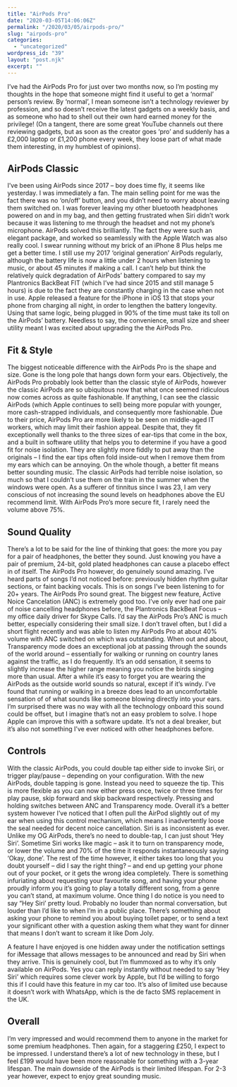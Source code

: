 ```yaml
---
title: "AirPods Pro"
date: "2020-03-05T14:06:06Z"
permalink: "/2020/03/05/airpods-pro/"
slug: "airpods-pro"
categories:
  - "uncategorized"
wordpress_id: "39"
layout: "post.njk"
excerpt: ""
---
```


I’ve had the AirPods Pro for just over two months now, so I’m posting my thoughts in the hope that someone might find it useful to get a ‘normal’ person’s review. By ‘normal’, I mean someone isn’t a technology reviewer by profession, and so doesn’t receive the latest gadgets on a weekly basis, and as someone who had to shell out their own hard earned money for the privilege! (On a tangent, there are some great YouTube channels out there reviewing gadgets, but as soon as the creator goes ‘pro’ and suddenly has a £2,000 laptop or £1,200 phone every week, they loose part of what made them interesting, in my humblest of opinions).

## AirPods Classic

I’ve been using AirPods since 2017 – boy does time fly, it seems like yesterday. I was immediately a fan. The main selling point for me was the fact there was no ‘on/off’ button, and you didn’t need to worry about leaving them switched on. I was forever leaving my other bluetooth headphones powered on and in my bag, and then getting frustrated when Siri didn’t work because it was listening to me through the headset and not my phone’s microphone. AirPods solved this brilliantly. The fact they were such an elegant package, and worked so seamlessly with the Apple Watch was also really cool. I swear running without my brick of an iPhone 8 Plus helps me get a better time. I still use my 2017 ‘original generation’ AirPods regularly, although the battery life is now a little under 2 hours when listening to music, or about 45 minutes if making a call. I can’t help but think the relatively quick degradation of AirPods’ battery compared to say my Plantronics BackBeat FIT (which I’ve had since 2015 and still manage 5 hours) is due to the fact they are constantly charging in the case when not in use. Apple released a feature for the iPhone in iOS 13 that stops your phone from charging all night, in order to lengthen the battery longevity. Using that same logic, being plugged in 90% of the time must take its toll on the AirPods’ battery. Needless to say, the convenience, small size and sheer utility meant I was excited about upgrading the the AirPods Pro.

## Fit & Style

The biggest noticeable difference with the AirPods Pro is the shape and size. Gone is the long pole that hangs down form your ears. Objectively, the AirPods Pro probably look better than the classic style of AirPods, however the classic AirPods are so ubiquitous now that what once seemed ridiculous now comes across as quite fashionable. If anything, I can see the classic AirPods (which Apple continues to sell) being more popular with younger, more cash-strapped individuals, and consequently more fashionable. Due to their price, AirPods Pro are more likely to be seen on middle-aged IT workers, which may limit their fashion appeal. Despite that, they fit exceptionally well thanks to the three sizes of ear-tips that come in the box, and a built in software utility that helps you to determine if you have a good fit for noise isolation. They are slightly more fiddly to put away than the originals – I find the ear tips often fold inside-out when I remove them from my ears which can be annoying. On the whole though, a better fit means better sounding music. The classic AirPods had terrible noise isolation, so much so that I couldn’t use them on the train in the summer when the windows were open. As a sufferer of tinnitus since I was 23, I am very conscious of not increasing the sound levels on headphones above the EU recommend limit. With AirPods Pro’s more secure fit, I rarely need the volume above 75%.

## Sound Quality

There’s a lot to be said for the line of thinking that goes: the more you pay for a pair of headphones, the better they sound. Just knowing you have a pair of premium, 24-bit, gold plated headphones can cause a placebo effect in of itself. The AirPods Pro however, do genuinely sound amazing. I’ve heard parts of songs I’d not noticed before: previously hidden rhythm guitar sections, or faint backing vocals. This is on songs I’ve been listening to for 20+ years. The AirPods Pro sound great. The biggest new feature, Active Noice Cancelation (ANC) is extremely good too. I’ve only ever had one pair of noise cancelling headphones before, the Plantronics BackBeat Focus – my office daily driver for Skype Calls. I’d say the AirPods Pro’s ANC is much better, especially considering their small size. I don’t travel often, but I did a short flight recently and was able to listen my AirPods Pro at about 40% volume with ANC switched on which was outstanding. When out and about, Transparency mode does an exceptional job at passing through the sounds of the world around – essentially for walking or running on country lanes against the traffic, as I do frequently. It’s an odd sensation, it seems to slightly increase the higher range meaning you notice the birds singing more than usual. After a while it’s easy to forget you are wearing the AirPods as the outside world sounds so natural, except if it’s windy. I’ve found that running or walking in a breeze does lead to an uncomfortable sensation of of what sounds like someone blowing directly into your ears. I’m surprised there was no way with all the technology onboard this sound could be offset, but I imagine that’s not an easy problem to solve. I hope Apple can improve this with a software update. It’s not a deal breaker, but it’s also not something I’ve ever noticed with other headphones before.

## Controls

With the classic AirPods, you could double tap either side to invoke Siri, or trigger play/pause – depending on your configuration. With the new AirPods, double tapping is gone. Instead you need to squeeze the tip. This is more flexible as you can now either press once, twice or three times for play pause, skip forward and skip backward respectively. Pressing and holding switches between ANC and Transparency mode. Overall it’s a better system however I’ve noticed that I often pull the AirPod slightly out of my ear when using this control mechanism, which means I inadvertently loose the seal needed for decent noice cancellation. Siri is as inconsistent as ever. Unlike my OG AirPods, there’s no need to double-tap, I can just shout ‘Hey Siri’. Sometime Siri works like magic – ask it to turn on transparency mode, or lower the volume and 70% of the time it responds instantaneously saying ‘Okay, done’. The rest of the time however, it either takes too long that you doubt yourself – did I say the right thing? – and end up getting your phone out of your pocket, or it gets the wrong idea completely. There is something infuriating about requesting your favourite song, and having your phone proudly inform you it’s going to play a totally different song, from a genre you can’t stand, at maximum volume. Once thing I do notice is you need to say “Hey Siri’ pretty loud. Probably no louder than normal conversation, but louder than I’d like to when I’m in a public place. There’s something about asking your phone to remind you about buying toilet paper, or to send a text your significant other with a question asking them what they want for dinner that means I don’t want to scream it like Dom Joly.

A feature I have enjoyed is one hidden away under the notification settings for iMessage that allows messages to be announced and read by Siri when they arrive. This is genuinely cool, but I’m flummoxed as to why it’s only available on AirPods. Yes you can reply instantly without needed to say ‘Hey Siri’ which requires some clever work by Apple, but I’d be willing to forgo this if I could have this feature in my car too. It’s also of limited use because it doesn’t work with WhatsApp, which is the de facto SMS replacement in the UK.

## Overall

I’m very impressed and would recommend them to anyone in the market for some premium headphones. Then again, for a staggering £250, I expect to be impressed. I understand there’s a lot of new technology in these, but I feel £199 would have been more reasonable for something with a 3-year lifespan. The main downside of the AirPods is their limited lifespan. For 2-3 year however, expect to enjoy great sounding music.
